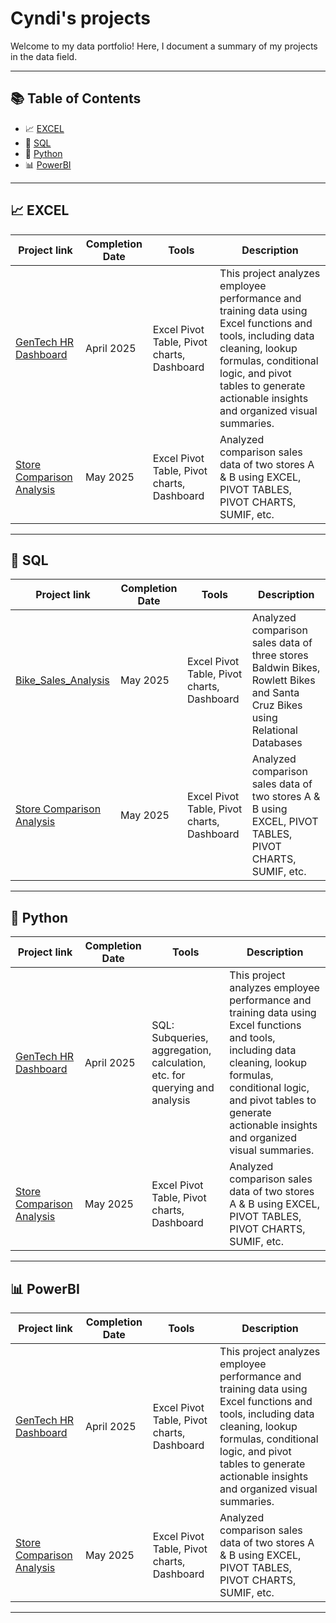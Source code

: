 # Cyndi's projects

Welcome to my data portfolio! Here, I document a summary of my projects in the data field.

---

## 📚 Table of Contents

- 📈 [EXCEL](#-excel) 
- 🧮 [SQL](#-sql)  
- 🐍 [Python](#-python)  
- 📊 [PowerBI](#-tableau)  

---

## 📈 EXCEL

| Project link | Completion Date | Tools | Description |
|--------|------------------|--------|-------------|
| [GenTech HR Dashboard](https://github.com/cyndishan/hr-dashboard) | April 2025 | Excel Pivot Table, Pivot charts, Dashboard | This project analyzes employee performance and training data using Excel functions and tools, including data cleaning, lookup formulas, conditional logic, and pivot tables to generate actionable insights and organized visual summaries.|
| [Store Comparison Analysis](https://github.com/cyndishan/sales-analysis-project)| May 2025 | Excel Pivot Table, Pivot charts, Dashboard | Analyzed comparison sales data of two stores A & B using EXCEL, PIVOT TABLES, PIVOT CHARTS, SUMIF, etc.|

---

## 🧮 SQL

| Project link | Completion Date | Tools | Description |
|--------|------------------|--------|-------------|
| [Bike_Sales_Analysis](https://github.com/cyndishan/sales-analysis-project-sql) | May 2025 | Excel Pivot Table, Pivot charts, Dashboard | Analyzed comparison sales data of three stores Baldwin Bikes, Rowlett Bikes and Santa Cruz Bikes using Relational Databases|
| [Store Comparison Analysis](https://github.com/cyndishan/sales-analysis-project)| May 2025 | Excel Pivot Table, Pivot charts, Dashboard | Analyzed comparison sales data of two stores A & B using EXCEL, PIVOT TABLES, PIVOT CHARTS, SUMIF, etc.|

---

## 🐍 Python

| Project link | Completion Date | Tools | Description |
|--------|------------------|--------|-------------|
| [GenTech HR Dashboard](https://github.com/cyndishan/hr-dashboard) | April 2025 | SQL: Subqueries, aggregation, calculation, etc. for querying and analysis | This project analyzes employee performance and training data using Excel functions and tools, including data cleaning, lookup formulas, conditional logic, and pivot tables to generate actionable insights and organized visual summaries.|
| [Store Comparison Analysis](https://github.com/cyndishan/sales-analysis-project)| May 2025 | Excel Pivot Table, Pivot charts, Dashboard | Analyzed comparison sales data of two stores A & B using EXCEL, PIVOT TABLES, PIVOT CHARTS, SUMIF, etc.|

---

## 📊 PowerBI

| Project link | Completion Date | Tools | Description |
|--------|------------------|--------|-------------|
| [GenTech HR Dashboard](https://github.com/cyndishan/hr-dashboard) | April 2025 | Excel Pivot Table, Pivot charts, Dashboard | This project analyzes employee performance and training data using Excel functions and tools, including data cleaning, lookup formulas, conditional logic, and pivot tables to generate actionable insights and organized visual summaries.|
| [Store Comparison Analysis](https://github.com/cyndishan/sales-analysis-project)| May 2025 | Excel Pivot Table, Pivot charts, Dashboard | Analyzed comparison sales data of two stores A & B using EXCEL, PIVOT TABLES, PIVOT CHARTS, SUMIF, etc.|

---

